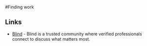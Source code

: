 #Finding work

## Links

* [Blind](https://www.teamblind.com/) - Blind is a trusted community where verified professionals connect to discuss what matters most.
